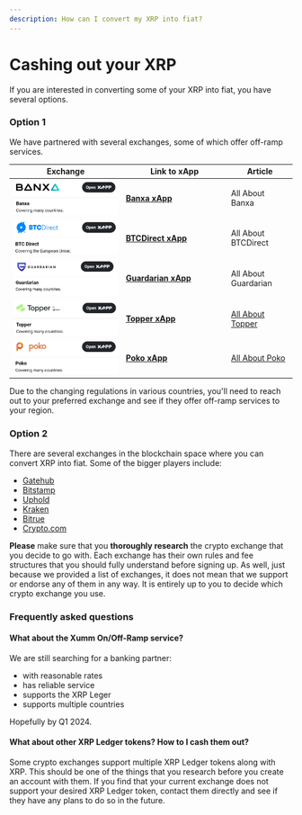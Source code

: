 ```yaml
---
description: How can I convert my XRP into fiat?
---
```


# Cashing out your XRP

If you are interested in converting some of your XRP into fiat, you have several options.

### **Option 1**

We have partnered with several exchanges, some of which offer off-ramp services.&#x20;

<table><thead><tr><th>Exchange</th><th width="173.33333333333331">Link to xApp</th><th>Article</th></tr></thead><tbody><tr><td><img src="../.gitbook/assets/image (2) (2) (3).png" alt=""></td><td><a href="https://xumm.app/detect/xapp:banxa.onofframp"><strong>Banxa xApp</strong></a></td><td>All About Banxa</td></tr><tr><td><img src="../.gitbook/assets/image (5) (1) (1) (2).png" alt=""></td><td><a href="https://xumm.app/detect/xapp:btcdirect.onofframp"><strong>BTCDirect xApp</strong></a></td><td>All About BTCDirect</td></tr><tr><td><img src="../.gitbook/assets/image (3) (1).png" alt=""></td><td><a href="https://xumm.app/detect/xapp:guardarian.onofframp"><strong>Guardarian xApp</strong></a></td><td>All About Guardarian</td></tr><tr><td><img src="../.gitbook/assets/image (4) (2).png" alt=""></td><td><a href="https://xumm.app/detect/xapp:uphold.topper"><strong>Topper xApp</strong></a></td><td><a href="../getting-started-with-xumm/buying-xrp/topper.md">All About Topper</a></td></tr><tr><td><img src="../.gitbook/assets/image (7) (1).png" alt=""></td><td><a href="https://xumm.app/detect/xapp:poko.onramp"><strong>Poko xApp</strong></a></td><td><a href="../getting-started-with-xumm/buying-xrp/poko.md">All About Poko</a></td></tr></tbody></table>

Due to the changing regulations in various countries, you'll need to reach out to your preferred exchange and see if they offer off-ramp services to your region.&#x20;

### Option 2

There are several exchanges in the blockchain space where you can convert XRP into fiat. Some of the bigger players include:

* [Gatehub](https://gatehub.net)
* [Bitstamp](https://bitstamp.net)
* [Uphold](https://uphold.com)
* [Kraken](https://kraken.com)
* [Bitrue](https://bitrue.com)
* [Crypto.com](https://crypto.com)

**Please** make sure that you **thoroughly research** the crypto exchange that you decide to go with. Each exchange has their own rules and fee structures that you should fully understand before signing up. As well, just because we provided a list of exchanges, it does not mean that we support or endorse any of them in any way. It is entirely up to you to decide which crypto exchange you use.

### **Frequently asked questions**

#### **What about the Xumm On/Off-Ramp service?**&#x20;

We are still searching for a banking partner:

* with reasonable rates
* has reliable service
* supports the XRP Leger
* supports multiple countries

Hopefully by Q1 2024.

#### **What about other XRP Ledger tokens? How to I cash them out?**

Some crypto exchanges support multiple XRP Ledger tokens along with XRP. This should be one of the things that you research before you create an account with them. If you find that your current exchange does not support your desired XRP Ledger token, contact them directly and see if they have any plans to do so in the future.

